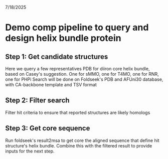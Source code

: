
7/18/2025

# Demo comp pipeline to query and design helix bundle protein

## Step 1: Get candidate structures


Here we query a few representatives PDB for diiron core helix bundle, based on Casey's suggestion. One for sMMO, one for T4MO, one for RNR, one for PHPi
Search will be done on Foldseek's PDB and AFUni30 database, with CA-backbone template and TSV format


## Step 2: Filter search


Filter hit criteria to ensure that reported structures are likely homologs


## Step 3: Get core sequence


Run foldseek's result2msa to get core the aligned sequence that define hit structure's helix bundle. Combine this 
with the filtered result to provide inputs for the next step.



